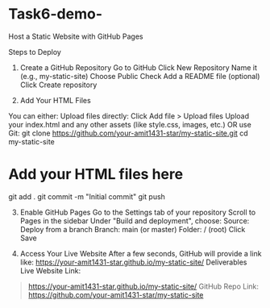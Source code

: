 # Task6-demo-
Host a Static Website with GitHub Pages

Steps to Deploy
1. Create a GitHub Repository
Go to GitHub
Click New Repository
Name it (e.g., my-static-site)
Choose Public
Check Add a README file (optional)
Click Create repository

2. Add Your HTML Files

You can either:
Upload files directly:
Click Add file > Upload files
Upload your index.html and any other assets (like style.css, images, etc.)
OR use Git:
git clone https://github.com/your-amit1431-star/my-static-site.git
cd my-static-site
# Add your HTML files here
git add .
git commit -m "Initial commit"
git push

3. Enable GitHub Pages
Go to the Settings tab of your repository
Scroll to Pages in the sidebar
Under "Build and deployment", choose:
Source: Deploy from a branch
Branch: main (or master)
Folder: / (root)
Click Save

4. Access Your Live Website
After a few seconds, GitHub will provide a link like:
https://your-amit1431-star.github.io/my-static-site/
Deliverables
Live Website Link:
> https://your-amit1431-star.github.io/my-static-site/
GitHub Repo Link:
> https://github.com/your-amit1431-star/my-static-site
